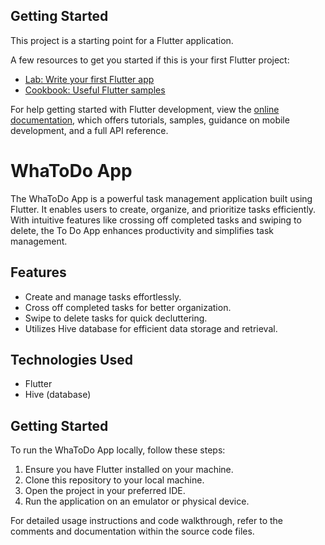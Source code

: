 ## Getting Started

This project is a starting point for a Flutter application.

A few resources to get you started if this is your first Flutter project:

- [Lab: Write your first Flutter app](https://docs.flutter.dev/get-started/codelab)
- [Cookbook: Useful Flutter samples](https://docs.flutter.dev/cookbook)

For help getting started with Flutter development, view the
[online documentation](https://docs.flutter.dev/), which offers tutorials,
samples, guidance on mobile development, and a full API reference.

# WhaToDo App

The WhaToDo App is a powerful task management application built using Flutter. It enables users to create, organize, and prioritize tasks efficiently. With intuitive features like crossing off completed tasks and swiping to delete, the To Do App enhances productivity and simplifies task management.

## Features

- Create and manage tasks effortlessly.
- Cross off completed tasks for better organization.
- Swipe to delete tasks for quick decluttering.
- Utilizes Hive database for efficient data storage and retrieval.

## Technologies Used

- Flutter
- Hive (database)

## Getting Started

To run the WhaToDo App locally, follow these steps:

1. Ensure you have Flutter installed on your machine.
2. Clone this repository to your local machine.
3. Open the project in your preferred IDE.
4. Run the application on an emulator or physical device.

For detailed usage instructions and code walkthrough, refer to the comments and documentation within the source code files.

